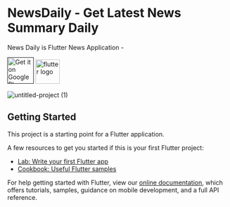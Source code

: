 # NewsDaily  -  Get Latest News Summary Daily

News Daily is Flutter News Application - 



<a href=""><img alt="Get it on Google Play" src="https://play.google.com/intl/en_us/badges/images/generic/en-play-badge.png" height=60px /></a>   <a href="https://play.google.com/store/apps/details?id=com.Sparsh.NewsApp308">
<img alt="flutter logo" src="https://flutter.dev/assets/flutter-lockup-1caf6476beed76adec3c477586da54de6b552b2f42108ec5bc68dc63bae2df75.png" height=55px /></a>



![untitled-project (1)](https://user-images.githubusercontent.com/47140660/94047282-8050a000-fdef-11ea-84a3-f9a15506d1c6.png)

##  Getting Started

This project is a starting point for a Flutter application.

A few resources to get you started if this is your first Flutter project:

- [Lab: Write your first Flutter app](https://flutter.dev/docs/get-started/codelab)
- [Cookbook: Useful Flutter samples](https://flutter.dev/docs/cookbook)

For help getting started with Flutter, view our
[online documentation](https://flutter.dev/docs), which offers tutorials,
samples, guidance on mobile development, and a full API reference.

